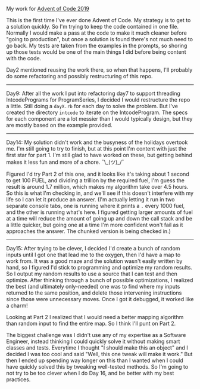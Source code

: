 My work for [Advent of Code 2019](https://adventofcode.com/2019)

This is the first time I've ever done Advent of Code.  My strategy is to get to a solution quickly.  So I'm trying to keep the code contained in one file.  Normally I would make a pass at the code to make it much cleaner before "going to production", but once a solution is found there's not much need to go back.  My tests are taken from the examples in the prompts, so shoring up those tests would be one of the main things I did before being content with the code.

Day2 mentioned reusing the work there, so when that happens, I'll probably do some refactoring and possibly restructuring of this repo.

----

Day9: After all the work I put into refactoring day7 to support threading IntcodePrograms for ProgramSeries, I decided I would restructure the repo a little.  Still doing a `dayX.rb` for each day to solve the problem.  But I've created the directory `intcode` to iterate on the IntcodeProgram.  The specs for each component are a lot messier than I would typically design, but they are mostly based on the example provided.

----

Day14: My solution didn't work and the busyness of the holidays overtook me.  I'm still going to try to finish, but at this point I'm content with just the first star for part 1.  I'm still glad to have worked on these, but getting behind makes it less fun and more of a chore. ¯\\\_(ツ)\_/¯

Figured I'd try Part 2 of this one, and it looks like it's taking about 1 second to get 100 FUEL, and dividing a trillion by the required fuel, I'm guess the result is around 1.7 million, which makes my algorithm take over 4.5 hours.  So  this is what I'm checking in, and we'll see if this doesn't interfere with my life so I can let it produce an answer. (I'm actually letting it run in two separate console tabs, one is running where it prints a `.` every 1000 fuel, and the other is running what's here.  I figured getting larger amounts of fuel at a time will reduce the amount of going up and down the call stack and be a little quicker, but going one at a time I'm more confident won't fail as it approaches the answer.  The chunked version is being checked in.)

----

Day15: After trying to be clever, I decided I'd create a bunch of random inputs until I got one that lead me to the oxygen, then I'd have a map to work from.  It was a good maze and the solution wasn't easily written by hand, so I figured I'd stick to programming and optimize my random results.  So I output my random results to use a source that I can test and then optimize.  After thinking through a bunch of possible optimizations, I realized the best (and ultimately only-needed) one was to find where my inputs returned to the same position, and delete those intervening instructions since those were unnecessary moves.  Once I got it debugged, it worked like a charm!

Looking at Part 2 I realized that I would need a better mapping algorithm than random input to find the entire map.  So I think I'll punt on Part 2.

The biggest challenge was I didn't use any of my expertise as a Software Engineer, instead thinking I could quickly solve it without making smart classes and tests.  Everytime I thought "I should make this an object" and I decided I was too cool and said "Well, this one tweak will make it work."  But then I ended up spending way longer on this than I wanted when I could have quickly solved this by tweaking well-tested methods.  So I'm going to not try to be too clever when I do Day 16, and be better with my best practices.